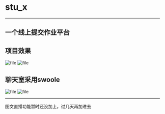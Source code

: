 # stu_x
---
## 一个线上提交作业平台

## 项目效果
![file](https://iocaffcdn.phphub.org/uploads/images/201812/07/25840/iicmS8x9g2.png!/fw/1240)
![file](https://iocaffcdn.phphub.org/uploads/images/201812/07/25840/3kyMuY8eMd.png!/fw/1240)

## 聊天室采用swoole
![file](https://iocaffcdn.phphub.org/uploads/images/201812/07/25840/ioh2lfKLz5.png!/fw/1240)
![file](https://iocaffcdn.phphub.org/uploads/images/201812/07/25840/e1fJQlxohs.png!/fw/1240)

-----
图文直播功能暂时还没加上，过几天再加进去
